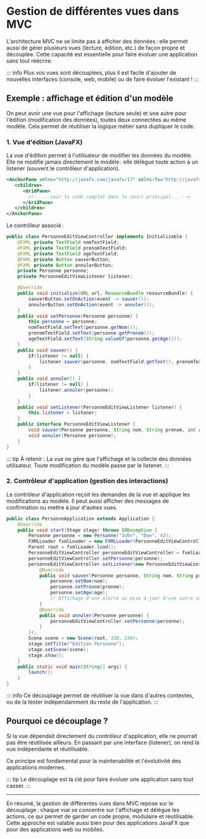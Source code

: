 # Gestion de différentes vues dans MVC

L'architecture MVC ne se limite pas à afficher des données : elle permet aussi de gérer plusieurs vues (lecture, édition, etc.) de façon propre et découplée. Cette capacité est essentielle pour faire évoluer une application sans tout réécrire.

::: info
Plus vos vues sont découplées, plus il est facile d'ajouter de nouvelles interfaces (console, web, mobile) ou de faire évoluer l'existant !
:::

## Exemple : affichage et édition d'un modèle

On peut avoir une vue pour l'affichage (lecture seule) et une autre pour l'édition (modification des données), toutes deux connectées au même modèle. Cela permet de réutiliser la logique métier sans dupliquer le code.

### 1. Vue d'édition (JavaFX)

La vue d'édition permet à l'utilisateur de modifier les données du modèle. Elle ne modifie jamais directement le modèle : elle délègue toute action à un listener (souvent le contrôleur d'application).

```xml
<AnchorPane xmlns="http://javafx.com/javafx/17" xmlns:fx="http://javafx.com/fxml/1" fx:controller="views.PersonneEditViewController">
   <children>
      <GridPane>
        <!-- ...voir le code complet dans le cours principal... -->
      </GridPane>
   </children>
</AnchorPane>
```

Le contrôleur associé :

```java
public class PersonneEditViewController implements Initializable {
    @FXML private TextField nomTextField;
    @FXML private TextField prenomTextField;
    @FXML private TextField ageTextField;
    @FXML private Button sauverButton;
    @FXML private Button annulerButton;
    private Personne personne;
    private PersonneEditViewListener listener;

    @Override
    public void initialize(URL url, ResourceBundle resourceBundle) {
        sauverButton.setOnAction(event -> sauver());
        annulerButton.setOnAction(event -> annuler());
    }
    public void setPersonne(Personne personne) {
        this.personne = personne;
        nomTextField.setText(personne.getNom());
        prenomTextField.setText(personne.getPrenom());
        ageTextField.setText(String.valueOf(personne.getAge()));
    }
    public void sauver() {
        if(listener != null) {
            listener.sauver(personne, nomTextField.getText(), prenomTextField.getText(), Integer.parseInt(ageTextField.getText()));
        }
    }
    public void annuler() {
        if(listener != null) {
            listener.annuler(personne);
        }
    }
    public void setListener(PersonneEditViewListener listener) {
        this.listener = listener;
    }
    public interface PersonneEditViewListener {
        void sauver(Personne personne, String nom, String prenom, int age);
        void annuler(Personne personne);
    }
}
```

::: tip
À retenir : La vue ne gère que l'affichage et la collecte des données utilisateur. Toute modification du modèle passe par le listener.
:::

### 2. Contrôleur d'application (gestion des interactions)

Le contrôleur d'application reçoit les demandes de la vue et applique les modifications au modèle. Il peut aussi afficher des messages de confirmation ou mettre à jour d'autres vues.

```java
public class PersonneApplication extends Application {
    @Override
    public void start(Stage stage) throws IOException {
        Personne personne = new Personne("John", "Doe", 42);
        FXMLLoader fxmlLoader = new FXMLLoader(PersonneEditViewController.class.getResource("personne-edit-view.fxml"));
        Parent root = fxmlLoader.load();
        PersonneEditViewController personneEditViewController = fxmlLoader.getController();
        personneEditViewController.setPersonne(personne);
        personneEditViewController.setListener(new PersonneEditViewController.PersonneEditViewListener() {
            @Override
            public void sauver(Personne personne, String nom, String prenom, int age) {
                personne.setNom(nom);
                personne.setPrenom(prenom);
                personne.setAge(age);
                // Affichage d'une alerte ou mise à jour d'une autre vue
            }
            @Override
            public void annuler(Personne personne) {
                personneEditViewController.setPersonne(personne);
            }
        });
        Scene scene = new Scene(root, 320, 240);
        stage.setTitle("Edition Personne");
        stage.setScene(scene);
        stage.show();
    }
    public static void main(String[] args) {
        launch();
    }
}
```

::: info
Ce découplage permet de réutiliser la vue dans d'autres contextes, ou de la tester indépendamment du reste de l'application.
:::

## Pourquoi ce découplage ?

Si la vue dépendait directement du contrôleur d'application, elle ne pourrait pas être réutilisée ailleurs. En passant par une interface (listener), on rend la vue indépendante et réutilisable.

Ce principe est fondamental pour la maintenabilité et l'évolutivité des applications modernes.

::: tip
Le découplage est la clé pour faire évoluer une application sans tout casser.
:::

---

En résumé, la gestion de différentes vues dans MVC repose sur le découplage : chaque vue se concentre sur l'affichage et délègue les actions, ce qui permet de garder un code propre, modulaire et réutilisable. Cette approche est valable aussi bien pour des applications JavaFX que pour des applications web ou mobiles.
